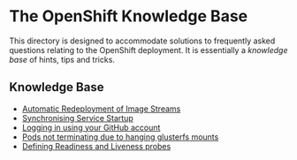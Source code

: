 # The OpenShift Knowledge Base
This directory is designed to accommodate solutions to
frequently asked questions relating to the OpenShift deployment.
It is essentially a _knowledge base_ of hints, tips and tricks.

## Knowledge Base

- [Automatic Redeployment of Image Streams](automatic-redeployment-of-image-streams.md)
- [Synchronising Service Startup](synchronising-service-startup.md)
- [Logging in using your GitHub account](github-login.md)
- [Pods not terminating due to hanging glusterfs mounts](hanging-gluster-mounts.md)
- [Defining Readiness and Liveness probes](container-probes.md)
